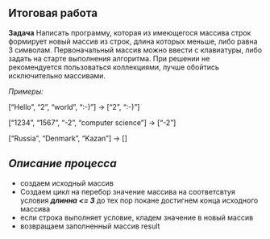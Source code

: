 ## Итоговая работа 

**Задача** 
Написать программу, которая из имеющегося массива строк формирует новый массив из строк, длина которых меньше, либо равна 3 символам. Первоначальный массив можно ввести с клавиатуры, либо задать на старте выполнения алгоритма. При решении не рекомендуется пользоваться коллекциями, лучше обойтись исключительно массивами.

*Примеры:*

[“Hello”, “2”, “world”, “:-)”] → [“2”, “:-)”]

[“1234”, “1567”, “-2”, “computer science”] → [“-2”]

[“Russia”, “Denmark”, “Kazan”] → []

## *Описание процесса*

- создаем исходный массив
- Создаем цикл на перебор значение массива на соответсвтуя условия _**длинна <= 3**_  до тех пор покане достигнем конца исходного массива
- если строка выполняет условие, кладем значение в новый массив
- возвращаем заполненный массив result


